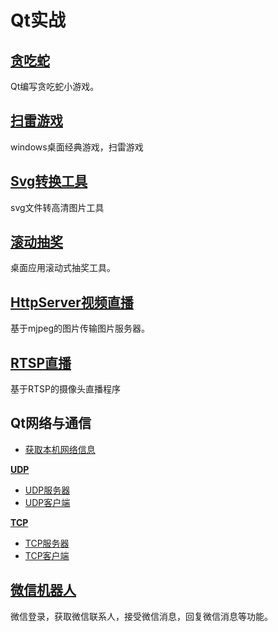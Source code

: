# Qt实战

## [贪吃蛇](Snake1.0)

Qt编写贪吃蛇小游戏。

## [扫雷游戏](Minesweeper0)

windows桌面经典游戏，扫雷游戏

## [Svg转换工具](SVGTools)

svg文件转高清图片工具

## [滚动抽奖](RollingLottery)

桌面应用滚动式抽奖工具。

## [HttpServer视频直播](QHttpVideoServer)

基于mjpeg的图片传输图片服务器。

## [RTSP直播](RTSPServer)

基于RTSP的摄像头直播程序

## Qt网络与通信

 + [获取本机网络信息](QtNetWork/HostInfo)

**[UDP](QtNetWork)**
 + [UDP服务器](QtNetWork/UDPServer)
 + [UDP客户端](QtNetWork/UDPClient)

**[TCP](QtNetWork)**
 + [TCP服务器](QtNetWork/TCPServer)
 + [TCP客户端](QtNetWork/TCPClient)

## [微信机器人](wxHelper)

微信登录，获取微信联系人，接受微信消息，回复微信消息等功能。

